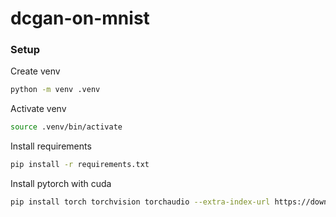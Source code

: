 # dcgan-on-mnist

### Setup

Create venv
```bash
python -m venv .venv
```

Activate venv
```bash
source .venv/bin/activate
```

Install requirements
```bash
pip install -r requirements.txt
```

Install pytorch with cuda
```bash
pip install torch torchvision torchaudio --extra-index-url https://download.pytorch.org/whl/cu118
```